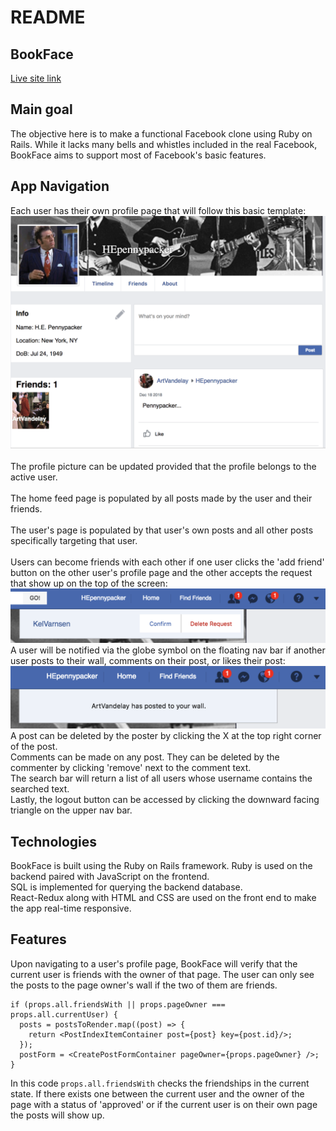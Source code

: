 # README

## BookFace  

[Live site link](https://bookface14.herokuapp.com/)  

## Main goal
  The objective here is to make a functional Facebook clone using Ruby on Rails. While it lacks many bells and whistles included in the real Facebook, BookFace aims to support most of Facebook's basic features.

## App Navigation  
  Each user has their own profile page that will follow this basic template:
  ![](app/assets/images/readme/ex_user_profile.png)     
  <br>
  The profile picture can be updated provided that the profile belongs to the active user.  
  <br>
  The home feed page is populated by all posts made by the user and their friends.   
  <br>
  The user's page is populated by that user's own posts and all other posts specifically targeting that user.  
  <br>
  Users can become friends with each other if one user clicks the 'add friend' button on the other user's profile page and the other accepts the request that show up on the top of the screen:  
  ![](app/assets/images/readme/ex_friend_request.png)
  <br>
  A user will be notified via the globe symbol on the floating nav bar if another user posts to their wall, comments on their post, or likes their post:
  ![](app/assets/images/readme/ex_notification.png)
  <br>
  A post can be deleted by the poster by clicking the X at the top right corner of the post.  
  Comments can be made on any post. They can be deleted by the commenter by clicking 'remove' next to the comment text.  
  The search bar will return a list of all users whose username contains the searched text.  
  Lastly, the logout button can be accessed by clicking the downward facing triangle on the upper nav bar.

## Technologies
  BookFace is built using the Ruby on Rails framework. Ruby is used on the backend paired with JavaScript on the frontend.  
  SQL is implemented for querying the backend database.  
  React-Redux along with HTML and CSS are used on the front end to make the app real-time responsive.


## Features

Upon navigating to a user's profile page, BookFace will verify that the current user is friends with the owner of that page. The user can only see the posts to the page owner's wall if the two of them are friends.

```
if (props.all.friendsWith || props.pageOwner === props.all.currentUser) {
  posts = postsToRender.map((post) => {
    return <PostIndexItemContainer post={post} key={post.id}/>;
  });
  postForm = <CreatePostFormContainer pageOwner={props.pageOwner} />;
}
```
In this code `props.all.friendsWith` checks the friendships in the current state. If there exists one between the current user and the owner of the page with a status of 'approved' or if the current user is on their own page the posts will show up.
